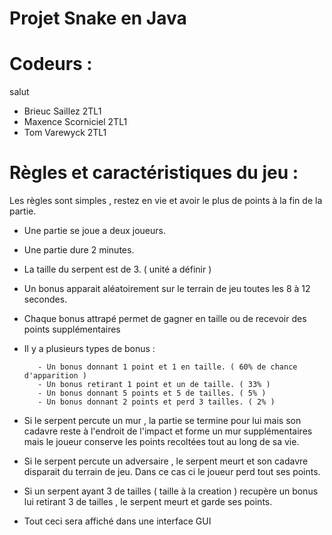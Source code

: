 # Projet Snake en Java

# Codeurs :
salut
- Brieuc Saillez 2TL1
- Maxence Scorniciel 2TL1
- Tom Varewyck 2TL1

# Règles et caractéristiques du jeu :

Les règles sont simples , restez en vie et avoir le plus de points à la fin de la partie.

- Une partie se joue a deux joueurs.
- Une partie dure 2 minutes.
- La taille du serpent est de 3. ( unité a définir )
- Un bonus apparait aléatoirement sur le terrain de jeu toutes les 8 à 12 secondes.
- Chaque bonus attrapé permet de gagner en taille ou de recevoir des points supplémentaires
- Il y a plusieurs types de bonus :
         
         - Un bonus donnant 1 point et 1 en taille. ( 60% de chance d'apparition )
         - Un bonus retirant 1 point et un de taille. ( 33% )
         - Un bonus donnant 5 points et 5 de tailles. ( 5% )
         - Un bonus donnant 2 points et perd 3 tailles. ( 2% )
     
- Si le serpent percute un mur , la partie se termine pour lui mais son cadavre reste à l'endroit de l'impact et forme un mur supplémentaires mais le joueur conserve les points recoltées tout au long de sa vie.
- Si le serpent percute un adversaire , le serpent meurt et son cadavre disparait du terrain de jeu. Dans ce cas ci le joueur perd tout ses points.
- Si un serpent ayant 3 de tailles ( taille à la creation ) recupère un bonus lui retirant 3 de tailles , le serpent meurt et garde ses points.
- Tout ceci sera affiché dans une interface GUI
